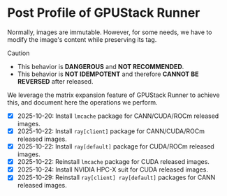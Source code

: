 # Post Profile of GPUStack Runner

Normally, images are immutable.
However, for some needs, we have to modify the image's content while preserving its tag.

> [!CAUTION]
> - This behavior is **DANGEROUS** and **NOT RECOMMENDED**.
> - This behavior is **NOT IDEMPOTENT** and therefore **CANNOT BE REVERSED** after released.

We leverage the matrix expansion feature of GPUStack Runner to achieve this, and document here the operations we perform.

- [x] 2025-10-20: Install `lmcache` package for CANN/CUDA/ROCm released images.
- [x] 2025-10-22: Install `ray[client]` package for CANN/CUDA/ROCm released images.
- [x] 2025-10-22: Install `ray[default]` package for CUDA/ROCm released images.
- [x] 2025-10-22: Reinstall `lmcache` package for CUDA released images.
- [x] 2025-10-24: Install NVIDIA HPC-X suit for CUDA released images.
- [x] 2025-10-29: Reinstall `ray[client] ray[default]` packages for CANN released images.
